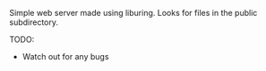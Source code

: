 Simple web server made using liburing.
Looks for files in the public subdirectory.

TODO:
 - Watch out for any bugs